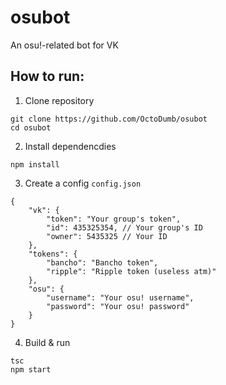 # osubot
An osu!-related bot for VK

## How to run:

1. Clone repository

```
git clone https://github.com/OctoDumb/osubot
cd osubot
```

2. Install dependencdies

```
npm install
```

3. Create a config `config.json`
```jsonc
{
    "vk": {
        "token": "Your group's token",
        "id": 435325354, // Your group's ID
        "owner": 5435325 // Your ID
    },
    "tokens": {
        "bancho": "Bancho token",
        "ripple": "Ripple token (useless atm)"
    },
    "osu": {
        "username": "Your osu! username",
        "password": "Your osu! password"
    }
}
```

4. Build & run

```
tsc
npm start
```
